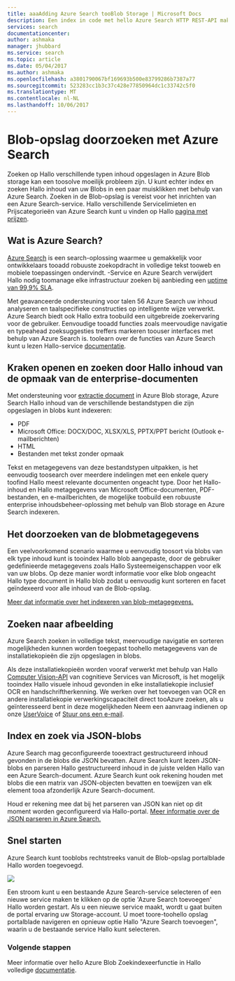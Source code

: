 ```yaml
---
title: aaaAdding Azure Search tooBlob Storage | Microsoft Docs
description: Een index in code met hello Azure Search HTTP REST-API maken.
services: search
documentationcenter: 
author: ashmaka
manager: jhubbard
ms.service: search
ms.topic: article
ms.date: 05/04/2017
ms.author: ashmaka
ms.openlocfilehash: a3801790067bf169693b500e83799286b7387a77
ms.sourcegitcommit: 523283cc1b3c37c428e77850964dc1c33742c5f0
ms.translationtype: MT
ms.contentlocale: nl-NL
ms.lasthandoff: 10/06/2017
---
```

# <a name="searching-blob-storage-with-azure-search"></a>Blob-opslag doorzoeken met Azure Search

Zoeken op Hallo verschillende typen inhoud opgeslagen in Azure Blob storage kan een toosolve moeilijk probleem zijn. U kunt echter index en zoeken Hallo inhoud van uw Blobs in een paar muisklikken met behulp van Azure Search. Zoeken in de Blob-opslag is vereist voor het inrichten van een Azure Search-service. Hallo verschillende Servicelimieten en Prijscategorieën van Azure Search kunt u vinden op Hallo [pagina met prijzen](https://aka.ms/azspricing).

## <a name="what-is-azure-search"></a>Wat is Azure Search?
[Azure Search](https://aka.ms/whatisazsearch) is een search-oplossing waarmee u gemakkelijk voor ontwikkelaars tooadd robuuste zoekopdracht in volledige tekst tooweb en mobiele toepassingen ondervindt. -Service en Azure Search verwijdert Hallo nodig toomanage elke infrastructuur zoeken bij aanbieding een [uptime van 99,9% SLA](https://aka.ms/azuresearchsla).

Met geavanceerde ondersteuning voor talen 56 Azure Search uw inhoud analyseren en taalspecifieke constructies op intelligente wijze verwerkt. Azure Search biedt ook Hallo extra toobuild een uitgebreide zoekervaring voor de gebruiker. Eenvoudige tooadd functies zoals meervoudige navigatie en typeahead zoeksuggesties treffers markeren toouser interfaces met behulp van Azure Search is. toolearn over de functies van Azure Search kunt u lezen Hallo-service [documentatie](https://aka.ms/azsearchdocs).

## <a name="crack-open-and-search-through-hello-content-of-enterprise-document-formats"></a>Kraken openen en zoeken door Hallo inhoud van de opmaak van de enterprise-documenten
Met ondersteuning voor [extractie document](https://aka.ms/azsblobindexer) in Azure Blob storage, Azure Search Hallo inhoud van de verschillende bestandstypen die zijn opgeslagen in blobs kunt indexeren:
- PDF
- Microsoft Office: DOCX/DOC, XLSX/XLS, PPTX/PPT bericht (Outlook e-mailberichten)
- HTML
- Bestanden met tekst zonder opmaak

Tekst en metagegevens van deze bestandstypen uitpakken, is het eenvoudig toosearch over meerdere indelingen met een enkele query toofind Hallo meest relevante documenten ongeacht type. Door het Hallo-inhoud en Hallo metagegevens van Microsoft Office-documenten, PDF-bestanden, en e-mailberichten, de mogelijke toobuild een robuuste enterprise inhoudsbeheer-oplossing met behulp van Blob storage en Azure Search indexeren.

## <a name="search-through-your-blob-metadata"></a>Het doorzoeken van de blobmetagegevens
Een veelvoorkomend scenario waarmee u eenvoudig toosort via blobs van elk type inhoud kunt is tooindex Hallo blob aangepaste, door de gebruiker gedefinieerde metagegevens zoals Hallo Systeemeigenschappen voor elk van uw blobs. Op deze manier wordt informatie voor elke blob ongeacht Hallo type document in Hallo blob zodat u eenvoudig kunt sorteren en facet geïndexeerd voor alle inhoud van de Blob-opslag.

[Meer dat informatie over het indexeren van blob-metagegevens.](https://aka.ms/azsblobmetadataindexing)

## <a name="image-search"></a>Zoeken naar afbeelding
Azure Search zoeken in volledige tekst, meervoudige navigatie en sorteren mogelijkheden kunnen worden toegepast toohello metagegevens van de installatiekopieën die zijn opgeslagen in blobs.

Als deze installatiekopieën worden vooraf verwerkt met behulp van Hallo [Computer Vision-API](https://www.microsoft.com/cognitive-services/computer-vision-api) van cognitieve Services van Microsoft, is het mogelijk tooindex Hallo visuele inhoud gevonden in elke installatiekopie inclusief OCR en handschriftherkenning. We werken over het toevoegen van OCR en andere installatiekopie verwerkingscapaciteit direct tooAzure zoeken, als u geïnteresseerd bent in deze mogelijkheden Neem een aanvraag indienen op onze [UserVoice](https://aka.ms/azsuv) of [Stuur ons een e-mail](mailto:azscustquestions@microsoft.com).

## <a name="index-and-search-through-json-blobs"></a>Index en zoek via JSON-blobs
Azure Search mag geconfigureerde tooextract gestructureerd inhoud gevonden in de blobs die JSON bevatten. Azure Search kunt lezen JSON-blobs en parseren Hallo gestructureerd inhoud in de juiste velden Hallo van een Azure Search-document. Azure Search kunt ook rekening houden met blobs die een matrix van JSON-objecten bevatten en toewijzen van elk element tooa afzonderlijk Azure Search-document.

Houd er rekening mee dat bij het parseren van JSON kan niet op dit moment worden geconfigureerd via Hallo-portal. [Meer informatie over de JSON parseren in Azure Search.](https://aka.ms/azsjsonblobindexing)

## <a name="quick-start"></a>Snel starten
Azure Search kunt tooblobs rechtstreeks vanuit de Blob-opslag portalblade Hallo worden toegevoegd.

![](./media/search-blob-storage-integration/blob-blade.png)

Een stroom kunt u een bestaande Azure Search-service selecteren of een nieuwe service maken te klikken op de optie 'Azure Search toevoegen' Hallo worden gestart. Als u een nieuwe service maakt, wordt u gaat buiten de portal ervaring uw Storage-account. U moet toore-toohello opslag portalblade navigeren en opnieuw optie Hallo "Azure Search toevoegen", waarin u de bestaande service Hallo kunt selecteren.

### <a name="next-steps"></a>Volgende stappen
Meer informatie over hello Azure Blob Zoekindexeerfunctie in Hallo volledige [documentatie](https://aka.ms/azsblobindexer).
